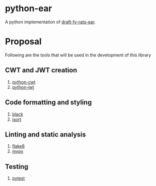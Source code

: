 # python-ear

A python implementation of [draft-fv-rats-ear](https://datatracker.ietf.org/doc/draft-fv-rats-ear/).

# Proposal

Following are the tools that will be used in the development of this library

## CWT and JWT creation

1. [python-cwt](https://python-cwt.readthedocs.io/en/stable/)
2. [python-jwt](https://pypi.org/project/python-jose/)

## Code formatting and styling

1. [black](https://pypi.org/project/black/)
2. [isort](https://pypi.org/project/isort/)

## Linting and static analysis

1. [flake8](https://pypi.org/project/flake8/)
2. [mypy](https://pypi.org/project/mypy/)

## Testing

1. [pytest](https://pypi.org/project/pytest/)
